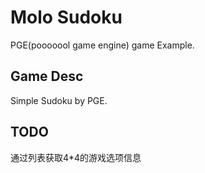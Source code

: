 Molo Sudoku
================================

PGE(pooooool game engine) game Example.


Game Desc
--------------------------------
Simple Sudoku by PGE.

TODO
--------------------------------
通过列表获取4*4的游戏选项信息

